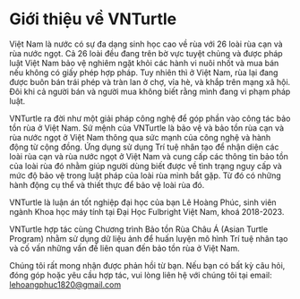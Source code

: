 # Giới thiệu về VNTurtle

Việt Nam là nước có sự đa dạng sinh học cao về rùa với 26 loài rùa cạn và rùa nước ngọt. Cả 26 loài đều đang trên bờ vực tuyệt chủng và được pháp luật Việt Nam bảo vệ nghiêm ngặt khỏi các hành vi nuôi nhốt và mua bán nếu không có giấy phép hợp pháp. Tuy nhiên thì ở Việt Nam, rùa lại đang được buôn bán trái phép và tràn lan ở chợ, vỉa hè, và khắp trên mạng xã hội. Đôi khi cả người bán và người mua không biết rằng mình đang vi phạm pháp luật.

VNTurtle ra đời như một giải pháp công nghệ để góp phần vào công tác bảo tồn rùa ở Việt Nam. Sứ mệnh của VNTurtle là bảo vệ và bảo tồn rùa cạn và rùa nước ngọt ở Việt Nam thông qua sức mạnh của công nghệ và hành động từ cộng đồng. Ứng dụng sử dụng Trí tuệ nhân tạo để nhận diện các loài rùa cạn và rùa nước ngọt ở Việt Nam và cung cấp các thông tin bảo tồn của loài rùa đó nhằm giúp người dùng biết được về tình trạng nguy cấp và mức độ bảo vệ trong luật pháp của loài rùa mình bắt gặp. Từ đó có những hành động cụ thể và thiết thực để bảo vệ loài rùa đó. 

VNTurtle là luận án tốt nghiệp đại học của bạn Lê Hoàng Phúc, sinh viên ngành Khoa học máy tính tại Đại Học Fulbright Việt Nam, khoá 2018-2023.

VNTurtle hợp tác cùng Chương trình Bảo tồn Rùa Châu Á (Asian Turtle Program) nhằm sử dụng dữ liệu ảnh để huấn luyện mô hình Trí tuệ nhân tạo và cố vấn những vấn đề liên quan đến bảo tồn rùa ở Việt Nam.


Chúng tôi rất mong nhận được phản hồi từ bạn. Nếu bạn có bất kỳ câu hỏi, đóng góp hoặc yêu cầu hợp tác, vui lòng liên hệ với chúng tôi tại email: lehoangphuc1820@gmail.com
